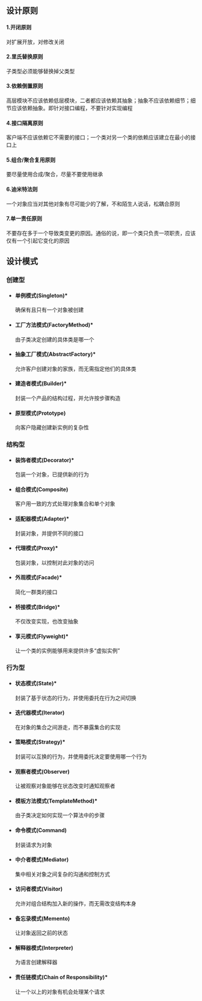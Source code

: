 ## 设计原则
#### 1.开闭原则
对扩展开放，对修改关闭
#### 2.里氏替换原则
子类型必须能够替换掉父类型
#### 3.依赖倒置原则
高层模块不应该依赖低层模块，二者都应该依赖其抽象；抽象不应该依赖细节；细节应该依赖抽象。即针对接口编程，不要针对实现编程
#### 4.接口隔离原则
客户端不应该依赖它不需要的接口；一个类对另一个类的依赖应该建立在最小的接口上
#### 5.组合/聚合复用原则
要尽量使用合成/聚合，尽量不要使用继承
#### 6.迪米特法则
一个对象应当对其他对象有尽可能少的了解，不和陌生人说话，松耦合原则
#### 7.单一责任原则
不要存在多于一个导致类变更的原因。通俗的说，即一个类只负责一项职责，应该仅有一个引起它变化的原因
## 设计模式
### 创建型
* #### 单例模式(Singleton)*
  确保有且只有一个对象被创建
* #### 工厂方法模式(FactoryMethod)*
  由子类决定创建的具体类是哪一个
* #### 抽象工厂模式(AbstractFactory)*
  允许客户创建对象的家族，而无需指定他们的具体类
* #### 建造者模式(Builder)*
  封装一个产品的结构过程，并允许按步骤构造
* #### 原型模式(Prototype)
  向客户隐藏创建新实例的复杂性
### 结构型
* #### 装饰者模式(Decorator)*
  包装一个对象，已提供新的行为 
* #### 组合模式(Composite)
  客户用一致的方式处理对象集合和单个对象
* #### 适配器模式(Adapter)*
  封装对象，并提供不同的接口
* #### 代理模式(Proxy)*
  包装对象，以控制对此对象的访问
* #### 外观模式(Facade)*
  简化一群类的接口
* #### 桥接模式(Bridge)*
  不仅改变实现，也改变抽象
* #### 享元模式(Flyweight)*
  让一个类的实例能够用来提供许多“虚拟实例”
### 行为型
* #### 状态模式(State)*
  封装了基于状态的行为，并使用委托在行为之间切换
* #### 迭代器模式(Iterator)
  在对象的集合之间游走，而不暴露集合的实现
* #### 策略模式(Strategy)*
  封装可以互换的行为，并使用委托决定要使用哪一个行为
* #### 观察者模式(Observer)
  让被观察对象能够在状态改变时通知观察者
* #### 模板方法模式(TemplateMethod)*
  由子类决定如何实现一个算法中的步骤
* #### 命令模式(Command)
  封装请求为对象
* #### 中介者模式(Mediator)
  集中相关对象之间复杂的沟通和控制方式
* #### 访问者模式(Visitor)
  允许对组合结构加入新的操作，而无需改变结构本身
* #### 备忘录模式(Memento)
  让对象返回之前的状态
* #### 解释器模式(Interpreter)
  为语言创建解释器
* #### 责任链模式(Chain of Responsibility)*
  让一个以上的对象有机会处理某个请求
